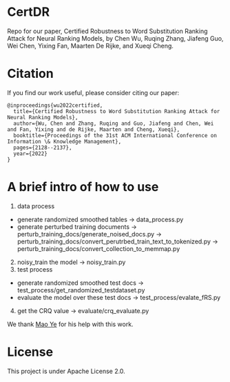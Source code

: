# CertDR

Repo for our paper, Certified Robustness to Word Substitution Ranking Attack for Neural Ranking Models, by Chen Wu, Ruqing Zhang, Jiafeng Guo, Wei Chen, Yixing Fan, Maarten De Rijke, and Xueqi Cheng.
# Citation
If you find our work useful, please consider citing our paper:
```
@inproceedings{wu2022certified,
  title={Certified Robustness to Word Substitution Ranking Attack for Neural Ranking Models},
  author={Wu, Chen and Zhang, Ruqing and Guo, Jiafeng and Chen, Wei and Fan, Yixing and de Rijke, Maarten and Cheng, Xueqi},
  booktitle={Proceedings of the 31st ACM International Conference on Information \& Knowledge Management},
  pages={2128--2137},
  year={2022}
}
```
# A brief intro of how to use

1. data process
 - generate randomized smoothed tables ->  data_process.py
 - generate perturbed training documents -> perturb_training_docs/generate_noised_docs.py -> perturb_training_docs/convert_perutrbed_train_text_to_tokenized.py -> perturb_training_docs/convert_collection_to_memmap.py
2. noisy_train the model  ->  noisy_train.py
3. test process
 - generate randomized smoothed test docs ->  test_process/get_randomized_testdataset.py
 - evaluate the model over these test docs -> test_process/evalate_fRS.py
4. get the CRQ value -> evaluate/crq_evaluate.py

We thank [Mao Ye](https://lushleaf.github.io/) for his help with this work.
# License
This project is under Apache License 2.0.
